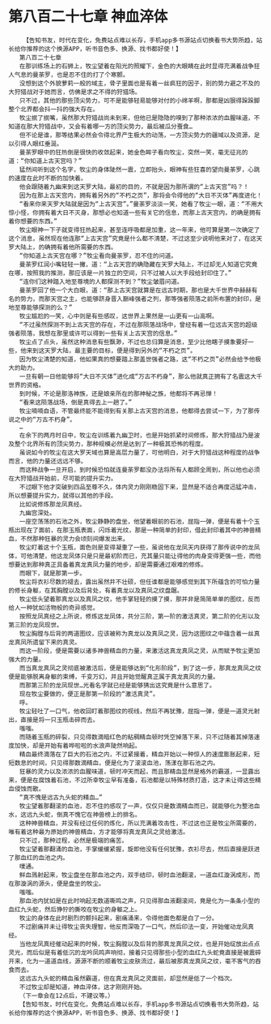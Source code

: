 # 第八百二十七章 神血淬体
        【告知书友，时代在变化，免费站点难以长存，手机app多书源站点切换看书大势所趋，站长给你推荐的这个换源APP，听书音色多、换源、找书都好使！】
       第八百二十七章
       在那训练场上的石狮上，牧尘望着在阳光的照耀下，金色的大眼睛在此时显得充满着战争狂人气息的曼荼罗，也是忍不住的打了个寒颤。
       没想到这个外貌萝莉一般的域主，骨子里面也是有着一丝疯狂的因子，别的势力避之不及的大狩猎战对于她而言，仿佛是求之不得的狩猎场。
       只不过，其他的那些顶尖势力，可不是能够轻易能够对付的小绵羊啊，那都是凶狠得跺跺脚整个北界都会抖一抖的强大存在。
       牧尘抿了抿嘴，虽然那大狩猎战尚未到来，但他已是隐隐的嗅到了那种浓浓的血腥味道，不知道在那大狩猎战中，又会有着哪一方的顶尖势力，最后被瓜分蚕食…
       但不论是谁，那等结果必然会令得北界产生极大的动荡，一方顶尖势力的疆域以及资源，足以引得人眼红垂涎。
       曼荼罗眼中的狂热倒是很快的收敛起来，她金色眸子看向牧尘，突然一笑，毫无征兆的道：“你知道上古天宫吗？”
       猛然间听到这个名字，牧尘的身体陡然一震，立即抬头，眼神有些狂喜的望向曼荼罗，心跳的速度在此时不断的加快着。
       他会跟随着九幽来到这天罗大陆，最初的目的，不就是因为那所谓的“上古天宫”吗？！
       因为在那上古天宫内，拥有着另外的“不朽之页”，那将会令得他的“大日不灭体”再度进化！
       “看来你来天罗大陆就是因为“上古天宫”。”曼荼罗淡淡一笑，她看了牧尘一眼，道：“不用大惊小怪，你拥有着大日不灭身，那想必也知道一些有关它的信息，而那上古天宫内，的确是拥有着你想要的东西。”
       牧尘眼神一下子就变得狂热起来，甚至连呼吸都是加重，这一年来，他可算是第一次确定了这个消息，虽然现在他连那“上古天宫”究竟是什么都不清楚，不过这至少说明他来对了，在这天罗大陆上，的确拥有着他所需要的东西。
       “你知道上古天宫在哪？”牧尘看向曼荼罗，忍不住的问道。
       曼荼罗红润小嘴轻轻一撇，道：“上古天宫的确隐藏在天罗大陆上，不过却无人知道它究竟在哪，按照我的推测，那应该是一片独立的空间，只不过被人以大手段给封印住了。”
       “连你们这种踏入地至尊境的人都探测不到？”牧尘皱眉问道。
       曼荼罗回了他一个大白眼，道：“那上古天宫就算是在远古时期，那也是大千世界中赫赫有名的势力，而那天宫之主，也能够跻身晋入巅峰强者之列，那等强者陨落之前所布置的封印，是地至尊能够探测的么？”
       牧尘尴尬的一笑，心中则是有些感叹，这世界上果然是一山更有一山高啊。
       “不过虽然探测不到上古天宫的存在，不过在那陨落战场中，曾经有着一位远古天宫的超级强者陨落，我想在那里或许可以得到一些有关上古天宫的信息。”
       牧尘点了点头，虽然这种消息有些飘渺，不过也总归算是消息，至少比他瞎子摸象要好一些，他来到这天罗大陆，最主要的目标，便是得到另外的“不朽之页”。
       因为牧尘清楚的知道，他如果真的想要踏上那盖世强者之路，这“不朽之页”必然会给予他极大的助力。
       一旦有朝一日他能够将“大日不灭体”进化成“万古不朽身”，那么他就真正拥有了名震这大千世界的资格。
       到时候，不论是那洛神族，还是娘亲所在的那神秘之族，他都将不再忌惮！
       “看来这陨落战场，倒是真得去上一趟了。”
       牧尘喃喃自语，不管最终能不能得到有关那上古天宫的消息，他都得去尝试一下，为了那传说之中的“万古不朽身”。
       …
       在余下的两月时日中，牧尘在训练着九幽卫时，也是开始抓紧时间修炼，那大狩猎战乃是波及整个北界所有的顶尖势力，那种规模必然是达到了一种极其恐怖的程度。
       虽说如今的牧尘在这大罗天域也算是高层力量了，可他明白，对于大狩猎战这种程度的战争而言，他的力量还远远不够。
       而这种战争一旦开启，到时候恐怕就连曼荼罗都没办法将所有人都顾全周到，所以他也必须在大狩猎战开始前，尽可能的提升实力。
       不过眼下他才突破到四品至尊不久，体内灵力刚刚稳固下来，显然是不适合再度迅猛冲击，所以想要提升实力，就得以其他的手段。
       比如说修炼那龙凤真经。
       九幽宫深处。
       一座空荡荡的石池之外，牧尘静静的盘坐，他望着眼前的石池，屈指一弹，便是有着十个玉瓶出现在了面前，在那玉瓶表面，闪烁着光纹，那是一种简单的封印，借此封印着其中的神兽精血，不然那种狂暴的灵力会顷刻间爆发出来。
       牧尘盯着这十个玉瓶，面色则是变得凝重了一些，虽说他在龙凤天内获得了那传说中的龙凤体，可他清楚，他这龙凤体只是只是最初阶而已，充其量只能让得他的肉身变得更强一些，而他想要达到那种真正具备着真龙真凤力量的地步，却是需要通过艰难的修炼。
       而眼下，就是那第一步。
       牧尘将衣衫尽数的褪去，露出虽然并不壮硕，但任谁都是能够感觉到其下所蕴含的可怕力量的修长身躯，在其胸膛以及后背处，有着真龙以及真凤之纹盘踞。
       牧尘低头望着那真龙以及真凤之纹，他手掌轻轻的摸了摸，那并非是简简单单的图纹，反而给人一种犹如活物般的奇异感觉。
       按照龙凤真经之上所说，修炼这龙凤体，共分三阶，第一阶的激活真灵，第二阶的化形以及第三阶的龙凤现世。
       牧尘胸膛与后背的两道图纹，应该被称为真龙以及真凤之灵，因为这图纹之中蕴含着一丝真龙真凤所遗留下来的真灵。
       而这一阶段，便是需要以诸多神兽精血的力量，来激活这真龙真凤之灵，从而赋予牧尘更加强大的力量。
       而当真龙真凤之灵彻底被激活后，便是能够达到“化形阶段”，到了这一步，那真龙真凤之纹便是能够脱离身躯的束缚，千变万幻，并且开始觉醒真正属于真龙真凤的力量。
       而那第三阶的龙凤现世…光看名字就已经是能够猜出这究竟是什么意思了。
       现在牧尘要做的，便正是那第一阶段的“激活真灵”。
       呼。
       牧尘轻吐了一口气，他收回盯着那图纹的视线，然后不再犹豫，屈指一弹，便是一道灵光射出，直接是将一只玉瓶击碎而去。
       嗤嗤。
       而随着玉瓶的碎裂，只见得数滴暗红色的粘稠精血顿时凭空掉落下来，只不过随着其掉落速度加快，却是开始有着哗啦啦的水浪声陡然响起。
       精血最终滴落在了巨大的石池之内，不过紧接着，精血开始以一种惊人的速度膨胀起来，短短数息的时间，只见得那数滴精血，便是化为了滚滚血池，荡漾在那石池之内。
       狂暴的灵力以及浓浓的血腥味道，顿时冲天而起，而且那精血显然是格外的霸道，一显露出来，便是在腐蚀着石池，不过所幸牧尘早有准备，石池都是以特殊材质打造，这才未让得这些精血侵蚀而散。
       “真不愧是远古九头蛇的精血…”
       牧尘望着那翻滚的血池，忍不住的感叹了一声，仅仅只是数滴精血而已，就能够化为整池血水，这远九头蛇，倒真不愧它在神兽榜上的排名。
       这种神兽精血，并没有经过任何的炼化，所以充满着攻击性，不过这也正是牧尘所需要的，唯有着这种最为原始的神兽精血，方才能够将真龙真凤之灵给激活。
       只不过，那种过程，必然是极端的痛苦。
       牧尘望着那翻涌的血池，手掌缓缓紧握，旋即他没有任何犹豫，衣衫尽去，然后直接是跃进了那血红的血池之内。
       噗通。
       鲜血溅射起来，牧尘盘坐在那血池之内，双手结印，顿时血池翻滚，一道血红漩涡成形，而在那漩涡的源头，便是盘坐的牧尘。
       嗤嗤。
       那血池内犹如是在此时响起无数道嘶鸣之声，只见得那血液翻滚间，竟是化为一条条小型的血红九头蛇，然后狰狞的撕咬在牧尘的身躯之上。
       牧尘的身体在此时剧烈的颤抖起来，剧痛涌来，令得他面色都是白了一分。
       不过剧痛并未让得牧尘丧失理智，他反而深吸了一口气，然后印法一变，开始催动龙凤真经。
       当他龙凤真经催动起来的时候，牧尘胸膛以及后背的那真龙真凤之纹，也是开始绽放出点点灵光，而后似是有着低沉的龙吟凤鸣声响彻，接着只见得那些小型的血红九头蛇竟直接是被震碎开来，化为一道道血线，源源不断的顺着牧尘皮肤流过，最后被那真龙真凤之纹，毫不客气的吞食而去。
       这远古九头蛇的精血虽然霸道，但在真龙真凤之灵面前，却显然是低了一个档次。
       不过牧尘却是知道，神血淬体，这才刚刚开始。
       （下一章会在12点后，不建议等。）
       【告知书友，时代在变化，免费站点难以长存，手机app多书源站点切换看书大势所趋，站长给你推荐的这个换源APP，听书音色多、换源、找书都好使！】